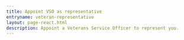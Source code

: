 ```yaml
---
title: Appoint VSO as representative
entryname: veteran-representative
layout: page-react.html
description: Appoint a Veterans Service Officer to represent you.
---
```

